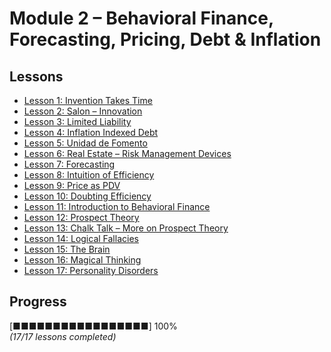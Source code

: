 # Module 2 – Behavioral Finance, Forecasting, Pricing, Debt & Inflation

## Lessons
- [Lesson 1: Invention Takes Time](lesson_1_invention_takes_time.md)
- [Lesson 2: Salon – Innovation](lesson_2_salon_innovation.md)
- [Lesson 3: Limited Liability](lesson_3_limited_liability.md)
- [Lesson 4: Inflation Indexed Debt](lesson_4_inflation_indexed_debt.md)
- [Lesson 5: Unidad de Fomento](lesson_5_unidad_de_fomento.md)
- [Lesson 6: Real Estate – Risk Management Devices](lesson_6_real_estate_risk_management.md)
- [Lesson 7: Forecasting](lesson_7_forecasting.md)
- [Lesson 8: Intuition of Efficiency](lesson_8_intuition_of_efficiency.md)
- [Lesson 9: Price as PDV](lesson_9_price_as_pdv.md)
- [Lesson 10: Doubting Efficiency](lesson_10_doubting_efficiency.md)
- [Lesson 11: Introduction to Behavioral Finance](lesson_11_intro_behavioral_finance.md)
- [Lesson 12: Prospect Theory](lesson_12_prospect_theory.md)
- [Lesson 13: Chalk Talk – More on Prospect Theory](lesson_13_chalktalk_prospect_theory.md)
- [Lesson 14: Logical Fallacies](lesson_14_logical_fallacies.md)
- [Lesson 15: The Brain](lesson_15_the_brain.md)
- [Lesson 16: Magical Thinking](lesson_16_magical_thinking.md)
- [Lesson 17: Personality Disorders](lesson_17_personality_disorders.md)

## Progress
[■■■■■■■■■■■■■■■■■] 100%  
*(17/17 lessons completed)*

